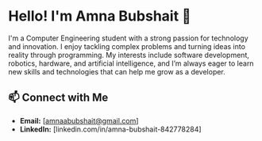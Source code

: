 # Hello! I'm Amna Bubshait 👋
I'm a Computer Engineering student with a strong passion for technology and innovation. I enjoy tackling complex problems and turning ideas into reality through programming. 
My interests include software development, robotics, hardware, and artificial intelligence, and I’m always eager to learn new skills and technologies that can help me grow as a developer.

## 📫 Connect with Me
- **Email:** [amnaabubshait@gmail.com]
- **LinkedIn:** [linkedin.com/in/amna-bubshait-842778284]
<!---
amnabubshait/amnabubshait is a ✨ special ✨ repository because its `README.md` (this file) appears on your GitHub profile.
You can click the Preview link to take a look at your changes.
--->
